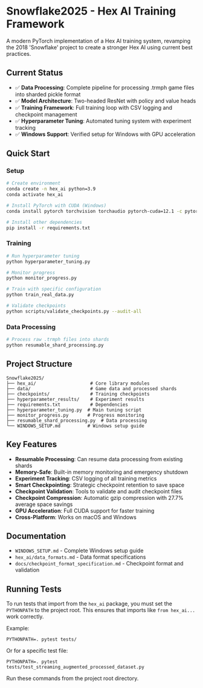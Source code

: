 # Snowflake2025 - Hex AI Training Framework

A modern PyTorch implementation of a Hex AI training system, revamping the 2018 'Snowflake' project to create a stronger Hex AI using current best practices.

## Current Status

- ✅ **Data Processing**: Complete pipeline for processing .trmph game files into sharded pickle format
- ✅ **Model Architecture**: Two-headed ResNet with policy and value heads
- ✅ **Training Framework**: Full training loop with CSV logging and checkpoint management
- ✅ **Hyperparameter Tuning**: Automated tuning system with experiment tracking
- ✅ **Windows Support**: Verified setup for Windows with GPU acceleration

## Quick Start

### Setup
```bash
# Create environment
conda create -n hex_ai python=3.9
conda activate hex_ai

# Install PyTorch with CUDA (Windows)
conda install pytorch torchvision torchaudio pytorch-cuda=12.1 -c pytorch -c nvidia

# Install other dependencies
pip install -r requirements.txt
```

### Training
```bash
# Run hyperparameter tuning
python hyperparameter_tuning.py

# Monitor progress
python monitor_progress.py

# Train with specific configuration
python train_real_data.py

# Validate checkpoints
python scripts/validate_checkpoints.py --audit-all
```

### Data Processing
```bash
# Process raw .trmph files into shards
python resumable_shard_processing.py
```

## Project Structure

```
Snowflake2025/
├── hex_ai/                    # Core library modules
├── data/                      # Game data and processed shards
├── checkpoints/               # Training checkpoints
├── hyperparameter_results/    # Experiment results
├── requirements.txt           # Dependencies
├── hyperparameter_tuning.py  # Main tuning script
├── monitor_progress.py       # Progress monitoring
├── resumable_shard_processing.py  # Data processing
└── WINDOWS_SETUP.md          # Windows setup guide
```

## Key Features

- **Resumable Processing**: Can resume data processing from existing shards
- **Memory-Safe**: Built-in memory monitoring and emergency shutdown
- **Experiment Tracking**: CSV logging of all training metrics
- **Smart Checkpointing**: Strategic checkpoint retention to save space
- **Checkpoint Validation**: Tools to validate and audit checkpoint files
- **Checkpoint Compression**: Automatic gzip compression with 27.7% average space savings
- **GPU Acceleration**: Full CUDA support for faster training
- **Cross-Platform**: Works on macOS and Windows

## Documentation

- `WINDOWS_SETUP.md` - Complete Windows setup guide
- `hex_ai/data_formats.md` - Data format specifications
- `docs/checkpoint_format_specification.md` - Checkpoint format and validation

## Running Tests

To run tests that import from the `hex_ai` package, you must set the `PYTHONPATH` to the project root. This ensures that imports like `from hex_ai...` work correctly.

Example:

    PYTHONPATH=. pytest tests/

Or for a specific test file:

    PYTHONPATH=. pytest tests/test_streaming_augmented_processed_dataset.py

Run these commands from the project root directory.
